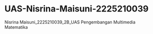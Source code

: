 # UAS-Nisrina-Maisuni-2225210039
Nisrina Maisuni_2225210039_2B_UAS Pengembangan Multimedia Matematika

